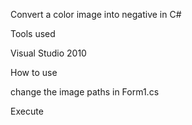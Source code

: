 Convert a color image into negative in C#

Tools used

Visual Studio 2010

How to use 

change the image paths in Form1.cs


Execute
